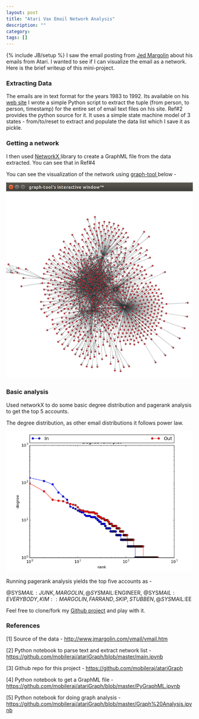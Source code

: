 ```yaml
---
layout: post
title: "Atari Vax Email Network Analysis"
description: ""
category: 
tags: []
---
```

{% include JB/setup %}
I saw the email posting from <a href="http://www.jmargolin.com/"> Jed Margolin</a> about his emails from Atari.
I wanted to see if I can visualize the email as a network. Here is the brief writeup of this mini-project.

### Extracting Data
The emails are in text format for the years 1983 to 1992. Its available on his <a href="http://www.jmargolin.com/vmail/vmail.htm">web site</a>
I wrote a simple Python script to extract the tuple
(from person, to person, timestamp)
for the entire set of email text files on his site. Ref#2 provides the python source for it. 
It uses a simple state machine model of 3 states - from/to/reset to extract and populate the data list which I save it as pickle.

### Getting a network
I then used <a href="http://networkx.github.io/"> NetworkX </a> library to create a GraphML file from the data extracted. 
You can see that in Ref#4

You can see the visualization of the network using <a href="https://graph-tool.skewed.de/"> graph-tool </a> below -

![graph](https://github.com/mobileraj/atariGraph/blob/master/vaxemail.png?raw=true)

### Basic analysis
Used networkX to do some basic degree distribution and pagerank analysis to get the top 5 accounts.

The degree distribution, as other email distributions it follows power law.

![Degree Dist](https://github.com/mobileraj/atariGraph/blob/master/degree.png?raw=true)

Running pagerank analysis yields the top five accounts as -

@SYS$MAIL:JUNK, MARGOLIN, @SYS$MAIL:ENGINEER, @SYS$MAIL:EVERYBODY,KIM::MARGOLIN, FARRAND, SKIP, STUBBEN, @SYS$MAIL:EE


Feel free to clone/fork my <a href="https://github.com/mobileraj/atariGraph">Github project</a> and play with it.


### References
[1] Source of the data - http://www.jmargolin.com/vmail/vmail.htm

[2] Python notebook to parse text and extract network list -https://github.com/mobileraj/atariGraph/blob/master/main.ipynb 

[3] Github repo for this project - https://github.com/mobileraj/atariGraph

[4] Python notebook to get a GraphML file - https://github.com/mobileraj/atariGraph/blob/master/PyGraphML.ipynb

[5] Python notebook for doing graph analysis - https://github.com/mobileraj/atariGraph/blob/master/Graph%20Analysis.ipynb
